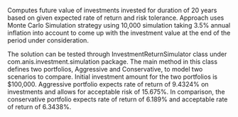 Computes future value of investments invested for duration of 20 years based on given expected rate of return and risk tolerance. Approach uses Monte Carlo Simulation strategy using 10,000 simulation taking 3.5% annual inflation into account to come up with the investment value at the end of the period under consideration.

The solution can be tested through InvestmentReturnSimulator class under com.anis.investment.simulation package. The main method
in this class defines two portfolios, Aggressive and Conservative, to model two scenarios to compare. Initial investment amount
for the two portfolios is $100,000. Aggressive portfolio expects rate of return of 9.4324% on investments and allows for 
acceptable risk of 15.675%. In comparison, the conservative portfolio expects rate of return of 6.189% and acceptable rate of return of 6.3438%.






